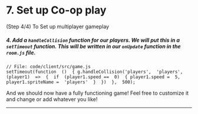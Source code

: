 # 7. Set up Co-op play
 (Step 4/4) To Set up multiplayer gameplay

##### 4. Add a `handleCollision` _function_ for our players. We will put this in a `setTimeout` _function_. This will be written in our `onUpdate` _function_ in the `room.js` file.

```
// File: code/client/src/game.js
setTimeout(function  ()  { g.handleCollision('players',  'players',  (player1)  =>  {  if  (player1.speed ==  0)  { player1.speed =  5, player1.spriteName =  'players'  }  })  },  500);
```

And we should now have a fully functioning game! Feel free to customize it and change or add whatever you like!

<hr class="uk-margin-medium">